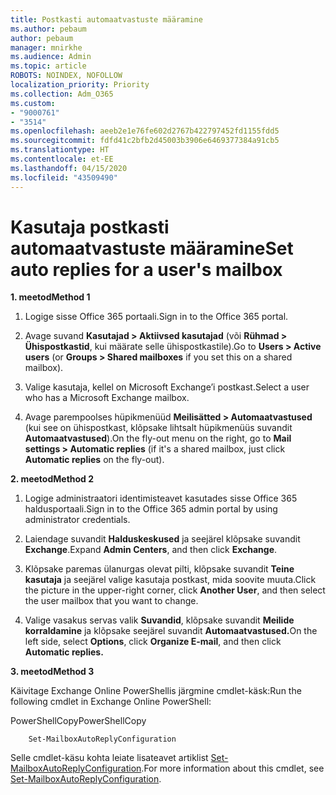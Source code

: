 ```yaml
---
title: Postkasti automaatvastuste määramine
ms.author: pebaum
author: pebaum
manager: mnirkhe
ms.audience: Admin
ms.topic: article
ROBOTS: NOINDEX, NOFOLLOW
localization_priority: Priority
ms.collection: Adm_O365
ms.custom:
- "9000761"
- "3514"
ms.openlocfilehash: aeeb2e1e76fe602d2767b422797452fd1155fdd5
ms.sourcegitcommit: fdfd41c2bfb2d45003b3906e6469377384a91cb5
ms.translationtype: HT
ms.contentlocale: et-EE
ms.lasthandoff: 04/15/2020
ms.locfileid: "43509490"
---
```

# <a name="set-auto-replies-for-a-users-mailbox"></a><span data-ttu-id="c47a2-102">Kasutaja postkasti automaatvastuste määramine</span><span class="sxs-lookup"><span data-stu-id="c47a2-102">Set auto replies for a user's mailbox</span></span>

<span data-ttu-id="c47a2-103">**1. meetod**</span><span class="sxs-lookup"><span data-stu-id="c47a2-103">**Method 1**</span></span>

1. <span data-ttu-id="c47a2-104">Logige sisse Office 365 portaali.</span><span class="sxs-lookup"><span data-stu-id="c47a2-104">Sign in to the Office 365 portal.</span></span>

2. <span data-ttu-id="c47a2-105">Avage suvand **Kasutajad > Aktiivsed kasutajad** (või **Rühmad > Ühispostkastid**, kui määrate selle ühispostkastile).</span><span class="sxs-lookup"><span data-stu-id="c47a2-105">Go to **Users > Active users** (or **Groups > Shared mailboxes** if you set this on a shared mailbox).</span></span>

3. <span data-ttu-id="c47a2-106">Valige kasutaja, kellel on Microsoft Exchange’i postkast.</span><span class="sxs-lookup"><span data-stu-id="c47a2-106">Select a user who has a Microsoft Exchange mailbox.</span></span>

4. <span data-ttu-id="c47a2-107">Avage parempoolses hüpikmenüüd **Meilisätted > Automaatvastused** (kui see on ühispostkast, klõpsake lihtsalt hüpikmenüüs suvandit **Automaatvastused**).</span><span class="sxs-lookup"><span data-stu-id="c47a2-107">On the fly-out menu on the right, go to **Mail settings > Automatic replies** (if it's a shared mailbox, just click **Automatic replies** on the fly-out).</span></span>

<span data-ttu-id="c47a2-108">**2. meetod**</span><span class="sxs-lookup"><span data-stu-id="c47a2-108">**Method 2**</span></span>

1. <span data-ttu-id="c47a2-109">Logige administraatori identimisteavet kasutades sisse Office 365 haldusportaali.</span><span class="sxs-lookup"><span data-stu-id="c47a2-109">Sign in to the Office 365 admin portal by using administrator credentials.</span></span>

2. <span data-ttu-id="c47a2-110">Laiendage suvandit **Halduskeskused** ja seejärel klõpsake suvandit **Exchange**.</span><span class="sxs-lookup"><span data-stu-id="c47a2-110">Expand **Admin Centers**, and then click **Exchange**.</span></span>

3. <span data-ttu-id="c47a2-111">Klõpsake paremas ülanurgas olevat pilti, klõpsake suvandit **Teine kasutaja** ja seejärel valige kasutaja postkast, mida soovite muuta.</span><span class="sxs-lookup"><span data-stu-id="c47a2-111">Click the picture in the upper-right corner, click **Another User**, and then select the user mailbox that you want to change.</span></span>

4. <span data-ttu-id="c47a2-112">Valige vasakus servas valik **Suvandid**, klõpsake suvandit **Meilide korraldamine** ja klõpsake seejärel suvandit **Automaatvastused.**</span><span class="sxs-lookup"><span data-stu-id="c47a2-112">On the left side, select **Options**, click **Organize E-mail**, and then click **Automatic replies.**</span></span>

<span data-ttu-id="c47a2-113">**3. meetod**</span><span class="sxs-lookup"><span data-stu-id="c47a2-113">**Method 3**</span></span>

<span data-ttu-id="c47a2-114">Käivitage Exchange Online PowerShellis järgmine cmdlet-käsk:</span><span class="sxs-lookup"><span data-stu-id="c47a2-114">Run the following cmdlet in Exchange Online PowerShell:</span></span>

<span data-ttu-id="c47a2-115">PowerShellCopy</span><span class="sxs-lookup"><span data-stu-id="c47a2-115">PowerShellCopy</span></span>

```
    Set-MailboxAutoReplyConfiguration
```

<span data-ttu-id="c47a2-116">Selle cmdlet-käsu kohta leiate lisateavet artiklist [Set-MailboxAutoReplyConfiguration](https://docs.microsoft.com/powershell/module/exchange/mailboxes/set-mailboxautoreplyconfiguration).</span><span class="sxs-lookup"><span data-stu-id="c47a2-116">For more information about this cmdlet, see [Set-MailboxAutoReplyConfiguration](https://docs.microsoft.com/powershell/module/exchange/mailboxes/set-mailboxautoreplyconfiguration).</span></span>
